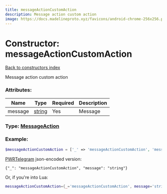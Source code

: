 ```yaml
---
title: messageActionCustomAction
description: Message action custom action
image: https://docs.madelineproto.xyz/favicons/android-chrome-256x256.png
---
```

# Constructor: messageActionCustomAction  
[Back to constructors index](index.md)



Message action custom action

### Attributes:

| Name     |    Type       | Required | Description |
|----------|---------------|----------|-------------|
|message|[string](../types/string.md) | Yes|Message|



### Type: [MessageAction](../types/MessageAction.md)


### Example:

```php
$messageActionCustomAction = ['_' => 'messageActionCustomAction', 'message' => 'string'];
```  

[PWRTelegram](https://pwrtelegram.xyz) json-encoded version:

```
{"_": "messageActionCustomAction", "message": "string"}
```


Or, if you're into Lua:

```lua
messageActionCustomAction={_='messageActionCustomAction', message='string'}

```


